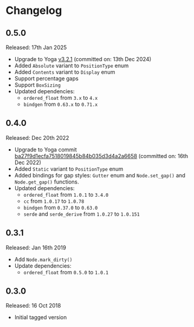 # Changelog

## 0.5.0
Released: 17th Jan 2025

- Upgrade to Yoga  [v3.2.1](https://github.com/facebook/yoga/commit/042f5013152eb81c1552dec945b88f7b95ca350f) (committed on: 13th Dec 2024)
- Added `Absolute` variant to `PositionType` enum
- Added `Contents` variant to `Display` enum
- Support percentage gaps
- Support `BoxSizing`
- Updated dependencies:
  - `ordered_float` from `3.x` to `4.x`
  - `bindgen` from `0.63.x` to `0.71.x`

## 0.4.0
Released: Dec 20th 2022

- Upgrade to Yoga commit [ba27f9d1ecfa7518019845b84b035d3d4a2a6658](https://github.com/facebook/yoga/commit/ba27f9d1ecfa7518019845b84b035d3d4a2a6658) (committed on: 16th Dec 2022)
- Added `Static` variant to `PositionType` enum
- Added bindings for gap styles: `Gutter` enum and `Node.set_gap()` and `Node.get_gap()` functions.
- Updated dependencies:
  - `ordered_float` from `1.0.1` to `3.4.0`
  - `cc` from `1.0.17` to `1.0.78`
  - `bindgen` from `0.37.0` to `0.63.0`
  - `serde` and `serde_derive` from `1.0.27` to `1.0.151`


## 0.3.1
Released: Jan 16th 2019

- Add `Node.mark_dirty()`
- Update dependencies:
  - `ordered_float` from `0.5.0` to `1.0.1`


## 0.3.0
Released: 16 Oct 2018

- Initial tagged version